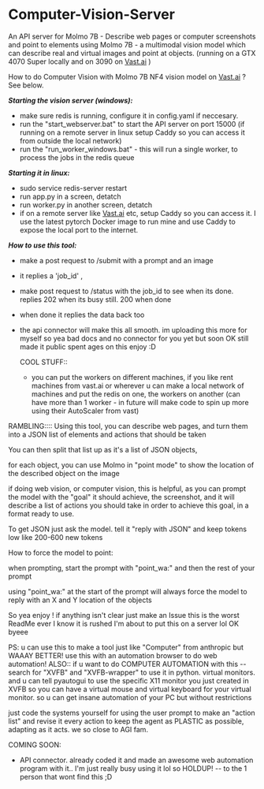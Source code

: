 # Computer-Vision-Server
An API server for Molmo 7B - Describe web pages or computer screenshots and point to elements using Molmo 7B - a multimodal vision model which can describe real and virtual images and point at objects. (running on a GTX 4070 Super locally and on 3090 on [Vast.ai](https://cloud.vast.ai/?ref_id=169168) )

How to do Computer Vision with Molmo 7B NF4 vision model on [Vast.ai](https://cloud.vast.ai/?ref_id=169168) ? See below. 

***Starting the vision server (windows):***
- make sure redis is running, configure it in config.yaml if neccesary. 
- run the "start_webserver.bat" to start the API server on port 15000 (if running on a remote server in linux setup Caddy so you can access it from outside the local network)
- run the "run_worker_windows.bat" - this will run a single worker, to process the jobs in the redis queue

***Starting it in linux:***
- sudo service redis-server restart
- run app.py in a screen, detatch
- run worker.py in another screen, detatch
- if on a remote server like [Vast.ai](https://cloud.vast.ai/?ref_id=169168) etc, setup Caddy so you can access it. I use the latest pytorch Docker image to run mine and use Caddy to expose the local port to the internet.

***How to use this tool:***
- make a post request to /submit with a prompt and an image
- it replies a 'job_id' ,
- make post request to /status with the job_id to see when its done. replies 202 when its busy still. 200 when done
- when done it replies the data back too
- the api connector will make this all smooth. im uploading this more for myself so yea bad docs and no connector for you yet but soon OK still made it public spent ages on this enjoy :D

  COOL STUFF::
  - you can put the workers on different machines, if you like rent machines from vast.ai or wherever u can make a local network of machines and put the redis on one, the workers on another (can have more than 1 worker - in future will make code to spin up more using their AutoScaler from vast)


RAMBLING::::
Using this tool, you can describe web pages, and turn them into a JSON list of elements and actions that should be taken

You can then split that list up as it's a list of JSON objects, 

for each object, you can use Molmo in "point mode" to show the location of the described object on the image

if doing web vision, or computer vision, this is helpful, as you can prompt the model with the "goal" it should achieve, the screenshot, and it will describe a list of actions you should take in order to achieve this goal, in a format ready to use. 

To get JSON just ask the model. tell it "reply with JSON" and keep tokens low like 200-600 new tokens

How to force the model to point:

when prompting, start the prompt with "point_wa:" and then the rest of your prompt

using "point_wa:" at the start of the prompt will always force the model to reply with an X and Y location of the objects

So yea enjoy ! if anything isn't clear just make an Issue this is the worst ReadMe ever I know it is rushed I'm about to put this on a server lol OK byeee

PS: u can use this to make a tool just like "Computer" from anthropic but WAAAY BETTER! use this with an automation browser to do web automation! 
ALSO:: if u want to do COMPUTER AUTOMATION with this -- search for "XVFB" and "XVFB-wrapper" to use it in python. virtual monitors. 
and u can tell pyautogui to use the specific X11 monitor you just created in XVFB so you can have a virtual mouse and virtual keyboard for your virtual monitor. 
so u can get insane automation of your PC but without restrictions

just code the systems yourself for using the user prompt to make an "action list" and revise it every action to keep the agent as PLASTIC as possible, adapting as it acts. we so close to AGI fam.

COMING SOON:
- API connector. already coded it and made an awesome web automation program with it.. I'm just really busy using it lol so HOLDUP! -- to the 1 person that wont find this ;D

  
